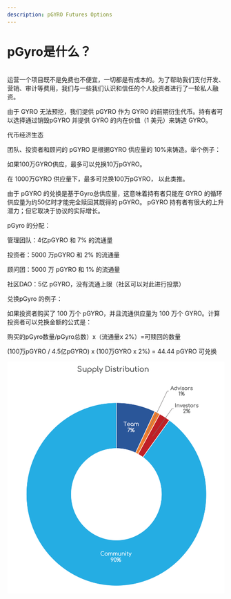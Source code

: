 ```yaml
---
description: pGYRO Futures Options
---
```


# pGyro是什么？

\
运营一个项目既不是免费也不便宜，一切都是有成本的。为了帮助我们支付开发、营销、审计等费用，我们与一些我们认识和信任的个人投资者进行了一轮私人融资。

由于 GYRO 无法预挖，我们提供 pGYRO 作为 GYRO 的前期衍生代币。持有者可以选择通过销毁pGYRO 并提供 GYRO 的内在价值（1 美元）来铸造 GYRO。

代币经济生态

团队、投资者和顾问的 pGYRO 是根据GYRO 供应量的 10%来铸造。举个例子：

如果100万GYRO供应，最多可以兑换10万pGYRO。

在 1000万GYRO 供应量下，最多可兑换100万pGYRO， 以此类推。

由于 pGYRO 的兑换是基于Gyro总供应量，这意味着持有者只能在 GYRO 的循环供应量为约50亿时才能完全赎回其既得的 pGYRO。 pGYRO 持有者有很大的上升潜力；但它取决于协议的实际增长。

pGyro 的分配：

管理团队：4亿pGYRO 和 7% 的流通量

投资者：5000 万pGYRO 和 2% 的流通量

顾问团：5000 万 pGYRO 和 1% 的流通量

社区DAO：5亿 pGYRO，没有流通上限（社区可以对此进行投票）

兑换pGyro 的例子：

如果投资者购买了 100 万个 pGYRO，并且流通供应量为 100 万个 GYRO。计算投资者可以兑换金额的公式是：

购买的pGyro数量/pGyro总数）x（流通量x 2%）=可赎回的数量

(100万pGYRO / 4.5亿pGYRO) x (100万GYRO x 2%) = 44.44 pGYRO 可兑换

![Supply Distribution](<../.gitbook/assets/Asset 6Token.png>)
